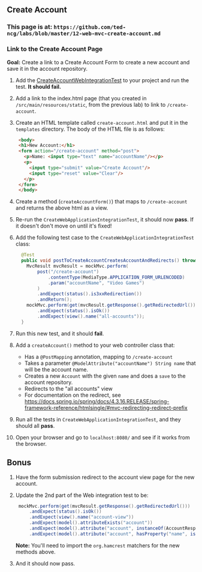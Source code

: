 ## Create Account

### This page is at: `https://github.com/ted-ncg/labs/blob/master/12-web-mvc-create-account.md`

### Link to the Create Account Page

**Goal:** Create a link to a Create Account Form to create a new account and save it in the account repository.

1. Add the [CreateAccountWebIntegrationTest](https://github.com/ted-ncg/labs/blob/master/CreateAccountWebIntegrationTest.java) to your project and run the test. **It should fail.**

1. Add a link to the index.html page (that you created in `/src/main/resources/static`, from the previous lab) to link to `/create-account`.

1. Create an HTML template called `create-account.html` and put it in the `templates` directory.
   The body of the HTML file is as follows:
   
   ```html
    <body>
    <h1>New Account:</h1>
    <form action="/create-account" method="post">
      <p>Name: <input type="text" name="accountName"/></p>
      <p>
        <input type="submit" value="Create Account"/> 
        <input type="reset" value="Clear"/>
      </p>
    </form>
    </body>
   ```

1. Create a method (`createAccountForm()`) that maps to `/create-account` and returns the above html as a view.

1. Re-run the `CreateWebApplicationIntegrationTest`, it should now **pass**.
   If it doesn't don't move on until it's fixed!

1. Add the following test case to the `CreateWebApplicationIntegrationTest` class:

    ```java
      @Test
      public void postToCreateAccountCreatesAccountAndRedirects() throws Exception {
        MvcResult mvcResult = mockMvc.perform(
            post("/create-account")
                .contentType(MediaType.APPLICATION_FORM_URLENCODED)
                .param("accountName", "Video Games")
            )
            .andExpect(status().is3xxRedirection())
            .andReturn();
        mockMvc.perform(get(mvcResult.getResponse().getRedirectedUrl()))
            .andExpect(status().isOk())
            .andExpect(view().name("all-accounts"));
      }
    ```

1. Run this new test, and it should **fail**. 

1. Add a `createAccount()` method to your web controller class that:

    * Has a `@PostMapping` annotation, mapping to `/create-account`
    * Takes a parameter `@ModelAttribute("accountName") String name` that will be the account name.
    * Creates a new `Account` with the given `name` and does a `save` to the account repository.
    * Redirects to the "all accounts" view
    * For documentation on the redirect, see https://docs.spring.io/spring/docs/4.3.16.RELEASE/spring-framework-reference/htmlsingle/#mvc-redirecting-redirect-prefix

1. Run all the tests in `CreateWebApplicationIntegrationTest`, and they should all **pass**.

1. Open your browser and go to `localhost:8080/` and see if it works from the browser.

## Bonus

1. Have the form submission redirect to the account view page for the new account.

1. Update the 2nd part of the Web integration test to be:

   ```java
    mockMvc.perform(get(mvcResult.getResponse().getRedirectedUrl()))
        .andExpect(status().isOk())
        .andExpect(view().name("account-view"))
        .andExpect(model().attributeExists("account"))
        .andExpect(model().attribute("account", instanceOf(AccountResponse.class)))
        .andExpect(model().attribute("account", hasProperty("name", is("Video Games"))));
   ```

   **Note:** You'll need to import the `org.hamcrest` matchers for the new methods above.

1. And it should now pass.